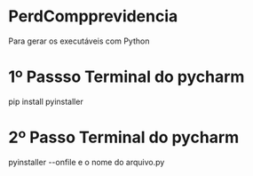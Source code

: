 # PerdCompprevidencia
Para gerar os executáveis com Python

# 1º Passso  Terminal do pycharm
pip install pyinstaller


# 2º Passo Terminal do pycharm
pyinstaller --onfile e o nome do arquivo.py


